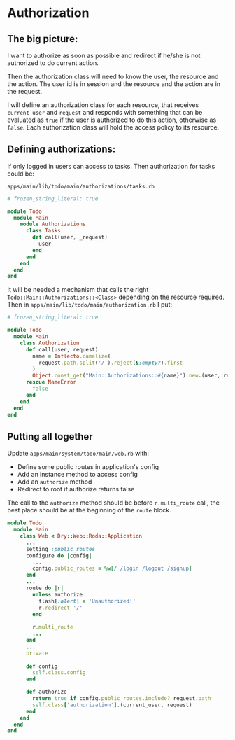 # Authorization

## The big picture:

I want to authorize as soon as possible and redirect if he/she is not authorized to do current action.

Then the authorization class will need to know the user, the resource and the action. The user id is in session and the resource and the action are in the request. 

I will define an authorization class for each resource, that receives `current_user` and `request` and responds with something that can be evaluated as `true` if the user is authorized to do this action, otherwise as `false`. Each authorization class will hold the access policy to its resource.

## Defining authorizations:

If only logged in users can access to tasks. Then  authorization for tasks could be:

`apps/main/lib/todo/main/authorizations/tasks.rb`

```ruby
# frozen_string_literal: true

module Todo
  module Main
    module Authorizations
      class Tasks
        def call(user, _request)
          user
        end
      end
    end
  end
end
```

It will be needed a mechanism that calls the right `Todo::Main::Authorizations::<Class>` depending on the resource required. Then in `apps/main/lib/todo/main/authorization.rb` I put:

```ruby
# frozen_string_literal: true

module Todo
  module Main
    class Authorization
      def call(user, request)
        name = Inflecto.camelize(
          request.path.split('/').reject(&:empty?).first
        )
        Object.const_get("Main::Authorizations::#{name}").new.(user, request)
      rescue NameError
        false
      end
    end
  end
end
```

## Putting all together

Update `apps/main/system/todo/main/web.rb` with:

* Define some public routes in application's config
* Add an instance method to access config
* Add an `authorize` method
* Redirect to root if authorize returns false

The call to the `authorize` method should be before `r.multi_route` call, the best place should be at the beginning of the `route` block.

```ruby
module Todo
  module Main
    class Web < Dry::Web::Roda::Application
      ...
      setting :public_routes
      configure do |config|
        ...
        config.public_routes = %w[/ /login /logout /signup]
      end
      ...
      route do |r|
        unless authorize
          flash[:alert] = 'Unauthorized!'
          r.redirect '/'
        end
        
        r.multi_route
        ...
      end
      ...
      private
    
      def config
        self.class.config
      end

      def authorize
        return true if config.public_routes.include? request.path
        self.class['authorization'].(current_user, request)
      end
    end
  end
end
```
